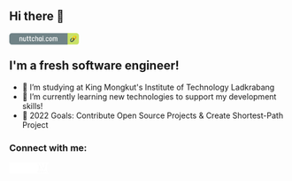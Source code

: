 ## Hi there 👋

[<img align="left" alt="nuttchai.com" height="21px" src="./icons/nuttchai-web-btn.png" />][website]
<br />

## I'm a fresh software engineer!

- 🔭 I’m studying at King Mongkut's Institute of Technology Ladkrabang
- 🌱 I’m currently learning new technologies to support my development skills!
- 🥅 2022 Goals: Contribute Open Source Projects & Create Shortest-Path Project

### Connect with me:

[<img align="left" alt="nuttchai.com" height="20px" src="./icons/world.png" />][website]
[<img align="left" alt="nuttchai | LinkedIn" height="20px" src="./icons/linkedin.png" />][linkedin]
[<img align="left" alt="nuttchai | Facebook" height="20px" src="./icons/facebook.png" />][linkedin]
[<img align="left" alt="nuttchai | Medium" height="20px" src="./icons/medium.png" />][linkedin]

[website]: https://www.nuttchai.com
[linkedin]: https://www.linkedin.com/in/nuttchai/

<!--
**nuttchai/nuttchai** is a ✨ _special_ ✨ repository because its `README.md` (this file) appears on your GitHub profile.

Here are some ideas to get you started:

- 🔭 I’m currently working on ...
- 🌱 I’m currently learning ...
- 👯 I’m looking to collaborate on ...
- 🤔 I’m looking for help with ...
- 💬 Ask me about ...
- 📫 How to reach me: ...
- 😄 Pronouns: ...
- ⚡ Fun fact: ...
-->
